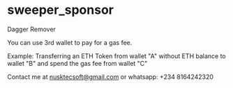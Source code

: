 # sweeper_sponsor

Dagger Remover

You can use 3rd wallet to pay for a gas fee.

Example: Transferring an ETH Token from wallet "A" without ETH balance to wallet "B" and spend the gas fee from wallet "C"

Contact me at nusktecsoft@gmail.com or whatsapp: +234 8164242320
